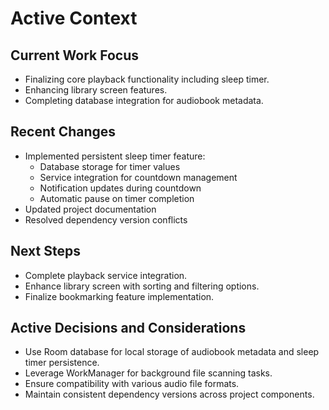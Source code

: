 # Active Context

## Current Work Focus
- Finalizing core playback functionality including sleep timer.
- Enhancing library screen features.
- Completing database integration for audiobook metadata.

## Recent Changes
- Implemented persistent sleep timer feature:
  - Database storage for timer values
  - Service integration for countdown management
  - Notification updates during countdown
  - Automatic pause on timer completion
- Updated project documentation
- Resolved dependency version conflicts

## Next Steps
- Complete playback service integration.
- Enhance library screen with sorting and filtering options.
- Finalize bookmarking feature implementation.

## Active Decisions and Considerations
- Use Room database for local storage of audiobook metadata and sleep timer persistence.
- Leverage WorkManager for background file scanning tasks.
- Ensure compatibility with various audio file formats.
- Maintain consistent dependency versions across project components.
